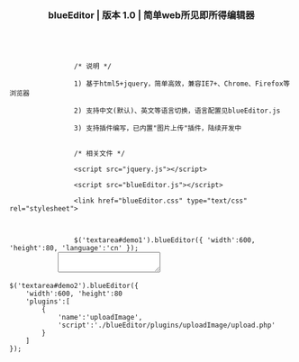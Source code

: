 <header><h3>blueEditor | 版本 1.0 | 简单web所见即所得编辑器</h3></header>
        <p>
            <code>
                /* 说明 */<br/>
                1) 基于html5+jquery，简单高效，兼容IE7+、Chrome、Firefox等浏览器<br />
                2) 支持中文(默认)、英文等语言切换，语言配置见blueEditor.js<br/>
                3) 支持插件编写，已内置"图片上传"插件，陆续开发中<br /><br/>
                /* 相关文件 */<br />
                &lt;script src=&quot;jquery.js&quot;&gt;&lt;/script&gt;<br />
                &lt;script src=&quot;blueEditor.js&quot;&gt;&lt;/script&gt;<br />
                &lt;link href=&quot;blueEditor.css&quot; type=&quot;text/css&quot; rel=&quot;stylesheet&quot;&gt;
            </code>
        </p>
        <p>
            <code class="nob">
                $('textarea#demo1').blueEditor({ 'width':600, 'height':80, 'language':'cn' });
            </code>
            <textarea id="demo1"></textarea>
        </p>
<pre><code class="nob">$('textarea#demo2').blueEditor({
    'width':600, 'height':80
    'plugins':[
        {
            'name':'uploadImage',
            'script':'./blueEditor/plugins/uploadImage/upload.php'
        }
    ]
});</code></pre>